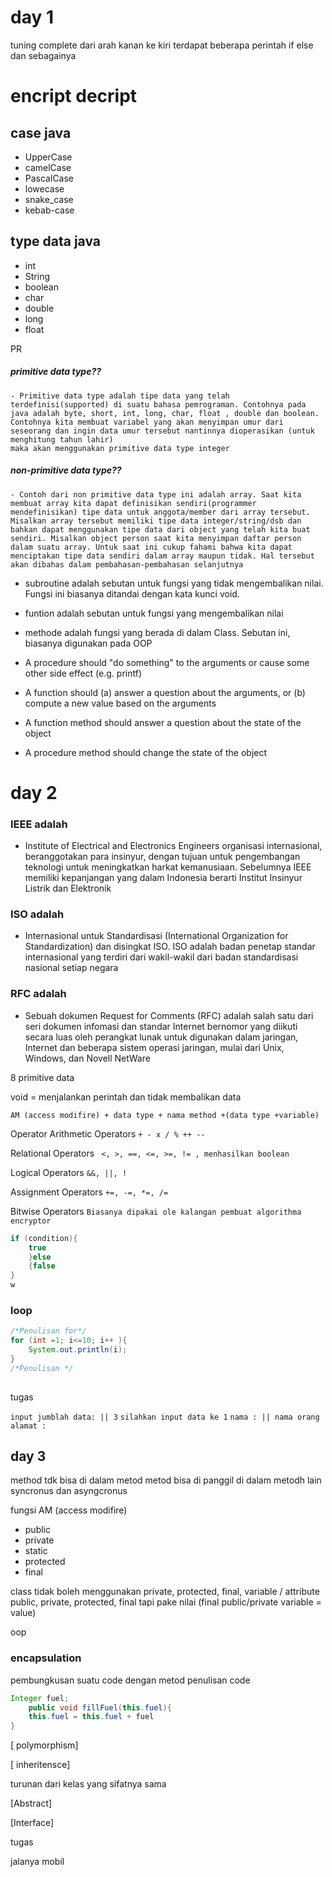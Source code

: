 # day 1
tuning complete dari arah kanan ke kiri terdapat beberapa perintah if else dan sebagainya

# encript decript

## case java
- UpperCase 
- camelCase
- PascalCase
- lowecase
- snake_case
- kebab-case


## type data java
- int
- String
- boolean
- char
- double
- long
- float

PR

##### primitive data type?? 
    - Primitive data type adalah tipe data yang telah terdefinisi(supported) di suatu bahasa pemrograman. Contohnya pada java adalah byte, short, int, long, char, float , double dan boolean. Contohnya kita membuat variabel yang akan menyimpan umur dari seseorang dan ingin data umur tersebut nantinnya dioperasikan (untuk menghitung tahun lahir) 
    maka akan menggunakan primitive data type integer

##### non-primitive data type??
    - Contoh dari non primitive data type ini adalah array. Saat kita membuat array kita dapat definisikan sendiri(programmer mendefinisikan) tipe data untuk anggota/member dari array tersebut. Misalkan array tersebut memiliki tipe data integer/string/dsb dan bahkan dapat menggunakan tipe data dari object yang telah kita buat sendiri. Misalkan object person saat kita menyimpan daftar person dalam suatu array. Untuk saat ini cukup fahami bahwa kita dapat menciptakan tipe data sendiri dalam array maupun tidak. Hal tersebut akan dibahas dalam pembahasan-pembahasan selanjutnya

- subroutine 
    adalah sebutan untuk fungsi yang tidak mengembalikan nilai. Fungsi ini biasanya ditandai dengan kata kunci void.
- funtion
    adalah sebutan untuk fungsi yang mengembalikan nilai
- methode
    adalah fungsi yang berada di dalam Class. Sebutan ini, biasanya digunakan pada OOP
    
- A procedure should "do something" to the arguments or cause some other side effect (e.g. printf)
- A function should (a) answer a question about the arguments, or (b) compute a new value based on the arguments
- A function method should answer a question about the state of the object
- A procedure method should change the state of the object

# day 2
### IEEE adalah 

- Institute of Electrical and Electronics Engineers 
  organisasi internasional, beranggotakan para insinyur, dengan tujuan untuk pengembangan teknologi untuk meningkatkan harkat kemanusiaan. Sebelumnya IEEE memiliki kepanjangan yang dalam Indonesia berarti Institut Insinyur Listrik dan Elektronik

### ISO adalah

- Internasional untuk Standardisasi 
  (International Organization for Standardization) dan disingkat ISO. ISO adalah badan penetap standar internasional yang terdiri dari wakil-wakil dari badan standardisasi nasional setiap negara

### RFC adalah

- Sebuah dokumen Request for Comments (RFC) 
  adalah salah satu dari seri dokumen infomasi dan standar Internet bernomor yang diikuti secara luas oleh perangkat lunak untuk digunakan dalam jaringan, Internet dan beberapa sistem operasi jaringan, mulai dari Unix, Windows, dan Novell NetWare

8 primitive data 

void = menjalankan perintah dan tidak membalikan data

```data
AM (access modifire) + data type + nama method +(data type +variable)
```

Operator
Arithmetic Operators
```+ - x / % ++ --``` 

Relational Operators
``` <, >, ==, <=, >=, != , menhasilkan boolean```

Logical Operators
```&&, ||, !```

Assignment Operators
```+=, -=, *=, /=```

Bitwise Operators
```Biasanya dipakai ole kalangan pembuat algorithma encryptor```

``` java
if (condition){
    true
    }else
    {false
}
w

```
### loop

```java
/*Penulisan for*/
for (int =1; i<=10; i++ ){
    System.out.println(i);
}                               
/*Penulisan */
 
```

 tugas

 `input jumblah data: || 3`
 `silahkan input data ke 1`
 `nama : || nama orang`
 `alamat :`


## day 3

method tdk bisa di dalam metod
metod bisa di panggil di dalam metodh lain
syncronus dan asyngcronus


fungsi AM (access modifire) 

- public 
- private
- static
- protected
- final

class tidak boleh menggunakan private, protected, final, 
variable / attribute public, private, protected, final tapi pake nilai (final public/private variable = value)

oop

### encapsulation

pembungkusan suatu code dengan metod 
penulisan code

```java
Integer fuel;
    public void fillFuel(this.fuel){
    this.fuel = this.fuel + fuel
}
```


[ polymorphism]


[ inheritensce]

turunan dari kelas yang sifatnya sama 

[Abstract]

[Interface]
 
 tugas
 
 jalanya mobil